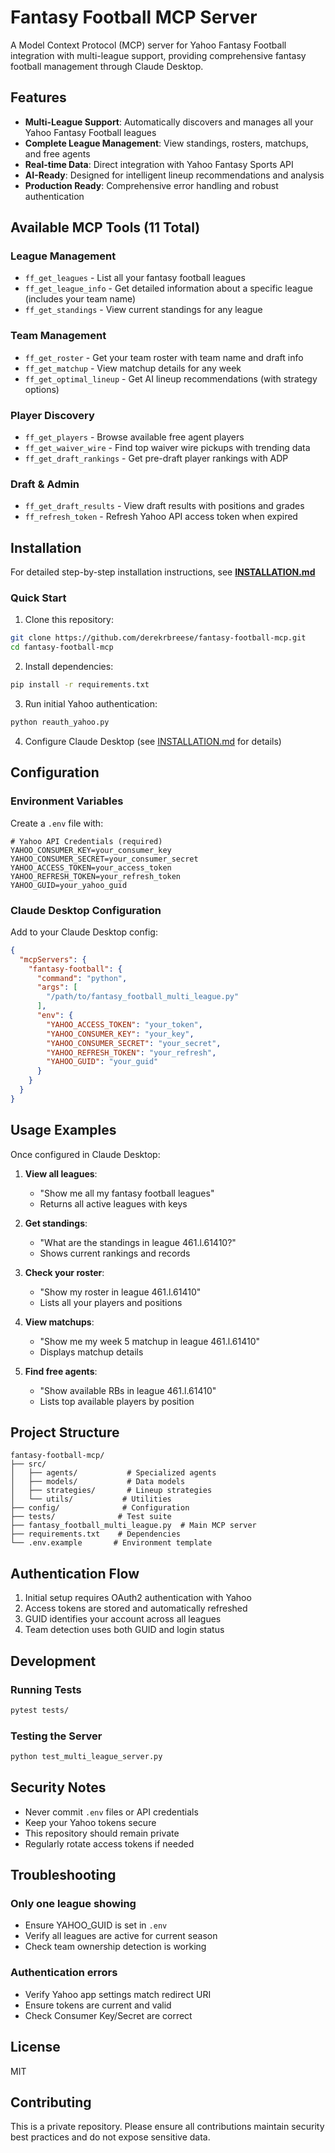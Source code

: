 # Fantasy Football MCP Server

A Model Context Protocol (MCP) server for Yahoo Fantasy Football integration with multi-league support, providing comprehensive fantasy football management through Claude Desktop.

## Features

- **Multi-League Support**: Automatically discovers and manages all your Yahoo Fantasy Football leagues
- **Complete League Management**: View standings, rosters, matchups, and free agents
- **Real-time Data**: Direct integration with Yahoo Fantasy Sports API
- **AI-Ready**: Designed for intelligent lineup recommendations and analysis
- **Production Ready**: Comprehensive error handling and robust authentication

## Available MCP Tools (11 Total)

### League Management
- `ff_get_leagues` - List all your fantasy football leagues
- `ff_get_league_info` - Get detailed information about a specific league (includes your team name)
- `ff_get_standings` - View current standings for any league

### Team Management  
- `ff_get_roster` - Get your team roster with team name and draft info
- `ff_get_matchup` - View matchup details for any week
- `ff_get_optimal_lineup` - Get AI lineup recommendations (with strategy options)

### Player Discovery
- `ff_get_players` - Browse available free agent players
- `ff_get_waiver_wire` - Find top waiver wire pickups with trending data
- `ff_get_draft_rankings` - Get pre-draft player rankings with ADP

### Draft & Admin
- `ff_get_draft_results` - View draft results with positions and grades
- `ff_refresh_token` - Refresh Yahoo API access token when expired

## Installation

For detailed step-by-step installation instructions, see **[INSTALLATION.md](INSTALLATION.md)**

### Quick Start

1. Clone this repository:
```bash
git clone https://github.com/derekrbreese/fantasy-football-mcp.git
cd fantasy-football-mcp
```

2. Install dependencies:
```bash
pip install -r requirements.txt
```

3. Run initial Yahoo authentication:
```bash
python reauth_yahoo.py
```

4. Configure Claude Desktop (see [INSTALLATION.md](INSTALLATION.md) for details)

## Configuration

### Environment Variables

Create a `.env` file with:

```env
# Yahoo API Credentials (required)
YAHOO_CONSUMER_KEY=your_consumer_key
YAHOO_CONSUMER_SECRET=your_consumer_secret
YAHOO_ACCESS_TOKEN=your_access_token
YAHOO_REFRESH_TOKEN=your_refresh_token
YAHOO_GUID=your_yahoo_guid
```

### Claude Desktop Configuration

Add to your Claude Desktop config:

```json
{
  "mcpServers": {
    "fantasy-football": {
      "command": "python",
      "args": [
        "/path/to/fantasy_football_multi_league.py"
      ],
      "env": {
        "YAHOO_ACCESS_TOKEN": "your_token",
        "YAHOO_CONSUMER_KEY": "your_key",
        "YAHOO_CONSUMER_SECRET": "your_secret",
        "YAHOO_REFRESH_TOKEN": "your_refresh",
        "YAHOO_GUID": "your_guid"
      }
    }
  }
}
```

## Usage Examples

Once configured in Claude Desktop:

1. **View all leagues**: 
   - "Show me all my fantasy football leagues"
   - Returns all active leagues with keys

2. **Get standings**: 
   - "What are the standings in league 461.l.61410?"
   - Shows current rankings and records

3. **Check your roster**: 
   - "Show my roster in league 461.l.61410"
   - Lists all your players and positions

4. **View matchups**: 
   - "Show me my week 5 matchup in league 461.l.61410"
   - Displays matchup details

5. **Find free agents**: 
   - "Show available RBs in league 461.l.61410"
   - Lists top available players by position

## Project Structure

```
fantasy-football-mcp/
├── src/
│   ├── agents/           # Specialized agents
│   ├── models/           # Data models
│   ├── strategies/       # Lineup strategies
│   └── utils/           # Utilities
├── config/              # Configuration
├── tests/              # Test suite
├── fantasy_football_multi_league.py  # Main MCP server
├── requirements.txt    # Dependencies
└── .env.example       # Environment template
```

## Authentication Flow

1. Initial setup requires OAuth2 authentication with Yahoo
2. Access tokens are stored and automatically refreshed
3. GUID identifies your account across all leagues
4. Team detection uses both GUID and login status

## Development

### Running Tests
```bash
pytest tests/
```

### Testing the Server
```bash
python test_multi_league_server.py
```

## Security Notes

- Never commit `.env` files or API credentials
- Keep your Yahoo tokens secure
- This repository should remain private
- Regularly rotate access tokens if needed

## Troubleshooting

### Only one league showing
- Ensure YAHOO_GUID is set in `.env`
- Verify all leagues are active for current season
- Check team ownership detection is working

### Authentication errors
- Verify Yahoo app settings match redirect URI
- Ensure tokens are current and valid
- Check Consumer Key/Secret are correct

## License

MIT

## Contributing

This is a private repository. Please ensure all contributions maintain security best practices and do not expose sensitive data.
